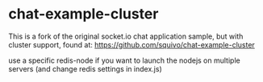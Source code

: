 # chat-example-cluster

This is a fork of the original socket.io chat application sample, but with cluster support, found at: https://github.com/squivo/chat-example-cluster

use a specific redis-node if you want to launch the nodejs on multiple servers (and change redis settings in index.js)

